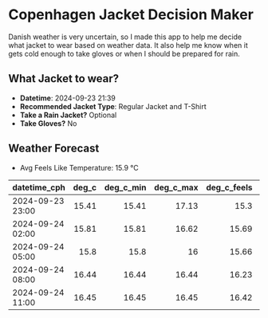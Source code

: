
# Copenhagen Jacket Decision Maker

Danish weather is very uncertain, so I made this app to help me decide what jacket to wear based on weather data. 
It also help me know when it gets cold enough to take gloves or when I should be prepared for rain.

## What Jacket to wear?

- **Datetime**: 2024-09-23 21:39
- **Recommended Jacket Type**: Regular Jacket and T-Shirt
- **Take a Rain Jacket?** Optional
- **Take Gloves?** No

## Weather Forecast
- Avg Feels Like Temperature: 15.9 °C

| datetime_cph     |   deg_c |   deg_c_min |   deg_c_max |   deg_c_feels | weather   | wind   | rain   |
|:-----------------|--------:|------------:|------------:|--------------:|:----------|:-------|:-------|
| 2024-09-23 23:00 |   15.41 |       15.41 |       17.13 |         15.3  | Clouds    | Low    | None   |
| 2024-09-24 02:00 |   15.81 |       15.81 |       16.62 |         15.69 | Clouds    | Low    | None   |
| 2024-09-24 05:00 |   15.8  |       15.8  |       16    |         15.66 | Clouds    | Low    | None   |
| 2024-09-24 08:00 |   16.44 |       16.44 |       16.44 |         16.23 | Rain      | Low    | Low    |
| 2024-09-24 11:00 |   16.45 |       16.45 |       16.45 |         16.42 | Rain      | Low    | Low    |
        